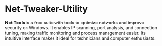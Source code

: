 # Net-Tweaker-Utility
**Net Tools** is a free suite with tools to optimize networks and improve security on Windows. It enables IP scanning, port analysis, and connection tuning, making traffic monitoring and process management easier. Its intuitive interface makes it ideal for technicians and computer enthusiasts.
